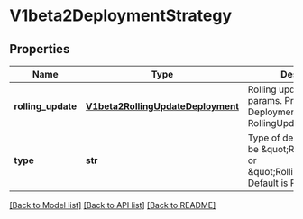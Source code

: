 # V1beta2DeploymentStrategy

## Properties
Name | Type | Description | Notes
------------ | ------------- | ------------- | -------------
**rolling_update** | [**V1beta2RollingUpdateDeployment**](V1beta2RollingUpdateDeployment.md) | Rolling update config params. Present only if DeploymentStrategyType &#x3D; RollingUpdate. | [optional] 
**type** | **str** | Type of deployment. Can be \&quot;Recreate\&quot; or \&quot;RollingUpdate\&quot;. Default is RollingUpdate. | [optional] 

[[Back to Model list]](../README.md#documentation-for-models) [[Back to API list]](../README.md#documentation-for-api-endpoints) [[Back to README]](../README.md)


